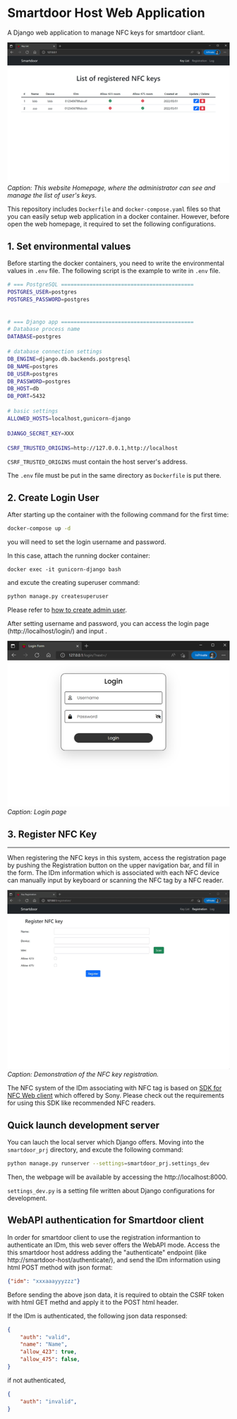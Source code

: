 # Smartdoor Host Web Application

A Django web application to manage NFC keys for smartdoor cliant.

![Smartdoor Host Web Home Page](docs/images/homepage.png)
*Caption: This website Homepage, where the administrator can see and manage the list of user's keys.*


This repository includes `Dockerfile` and `docker-compose.yaml` files so that you can easily setup web application in a docker container.
However, before open the web homepage, it required to set the following configurations.


## 1. Set environmental values

Before starting the docker containers, you need to write the environmental values in `.env` file. The following script is the example to write in `.env` file.
```bash
# === PostgreSQL ==========================================
POSTGRES_USER=postgres
POSTGRES_PASSWORD=postgres


# === Django app ==========================================
# Database process name
DATABASE=postgres

# database connection settings
DB_ENGINE=django.db.backends.postgresql
DB_NAME=postgres
DB_USER=postgres
DB_PASSWORD=postgres
DB_HOST=db
DB_PORT=5432

# basic settings
ALLOWED_HOSTS=localhost,gunicorn-django

DJANGO_SECRET_KEY=XXX

CSRF_TRUSTED_ORIGINS=http://127.0.0.1,http://localhost
```
`CSRF_TRUSTED_ORIGINS` must contain the host server's address.

The `.env` file must be put in the same directory as `Dockerfile` is put there.


## 2. Create Login User

After starting up the container with the following command for the first time:

```bash
docker-compose up -d
```
you will need to set the login username and password.

In this case, attach the running docker container:
```shell
docker exec -it gunicorn-django bash
```
and excute the creating superuser command:
```bash
python manage.py createsuperuser
```
Please refer to [how to create admin user](https://docs.djangoproject.com/en/4.0/intro/tutorial02/#creating-an-admin-user).

After setting username and password, you can access the login page (http://localhost/login/) and input .

![Smartdoor Host login](docs/images/loginpage.png)
*Caption: Login page*

## 3. Register NFC Key
---
When registering the NFC keys in this system, access the registration page by pushing the Registration button on the upper navigation bar, and fill in the form. The IDm information which is associated with each NFC device can manually input by keyboard or scanning the NFC tag by a NFC reader.

![Smartdoor Host registration](docs/images/keyregistration.gif)
*Caption: Demonstration of the NFC key registration.*

The NFC  system of the IDm associating with NFC tag is based on [SDK for NFC Web client](https://www.sony.co.jp/Products/felica/business/products/sdk/ICS-DCWC1.html) which offered by Sony. Please check out the requirements for using this SDK like recommended NFC readers.


## Quick launch development server

You can lauch the local server which Django offers.
Moving into the `smartdoor_prj` directory, and excute the following command:
```bash
python manage.py runserver --settings=smartdoor_prj.settings_dev
```
Then, the webpage will be available by accessing the http://localhost:8000.

`settings_dev.py` is a setting file written about Django configurations for development.


## WebAPI authentication for Smartdoor client

In order for smartdoor client to use the registration informantion to authenticate an IDm, this web sever offers the WebAPI mode.
Access the this smartdoor host address adding the "authenticate" endpoint (like http://smartdoor-host/authenticate/),
and send the IDm information using html POST method with json format:
```json
{"idm": "xxxaaayyyzzz"}
```

Before sending the above json data, it is required to obtain the CSRF token with html GET methd and apply it to the POST html header.

If the IDm is authenticated, the following json data responsed:
```json
{
    "auth": "valid",
    "name": "Name",
    "allow_423": true,
    "allow_475": false,
}
```

if not authenticated,
```json
{
    "auth": "invalid",
}
```
